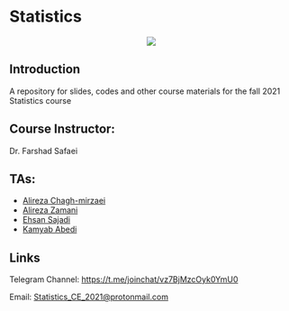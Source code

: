 # Statistics

<div align='center'>
      <img src='icons/Statistics2.png' />
</div>

## Introduction

A repository for slides, codes and other course materials for the fall 2021 Statistics course

## Course Instructor:

Dr. Farshad Safaei

## TAs:

* [Alireza Chagh-mirzaei](https://github.com/achm25)
* [Alireza Zamani](https://github.com/xshigu)
* [Ehsan Sajadi](https://github.com/ehsansajadi)
* [Kamyab Abedi](https://github.com/KamyabAbedi)


## Links

Telegram Channel: https://t.me/joinchat/vz7BjMzcOyk0YmU0

Email: Statistics_CE_2021@protonmail.com
